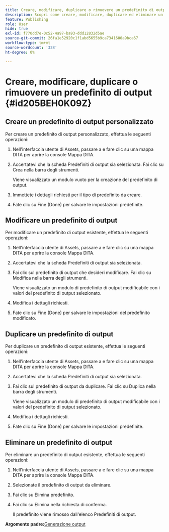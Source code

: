 ```yaml
---
title: Creare, modificare, duplicare o rimuovere un predefinito di output
description: Scopri come creare, modificare, duplicare ed eliminare un predefinito di output personalizzato in AEM Guides.
feature: Publishing
role: User
hide: true
exl-id: f770dd7e-0c52-4a97-ba93-ddd12832d5ae
source-git-commit: 26fa1e52920c1f1abd5655b9ca7341600a9bca67
workflow-type: tm+mt
source-wordcount: '328'
ht-degree: 0%

---
```


# Creare, modificare, duplicare o rimuovere un predefinito di output {#id205BEH0K09Z}

## Creare un predefinito di output personalizzato

Per creare un predefinito di output personalizzato, effettua le seguenti operazioni:

1. Nell&#39;interfaccia utente di Assets, passare a e fare clic su una mappa DITA per aprire la console Mappa DITA.

1. Accertatevi che la scheda Predefiniti di output sia selezionata. Fai clic su Crea nella barra degli strumenti.

   Viene visualizzato un modulo vuoto per la creazione del predefinito di output.

1. Immettete i dettagli richiesti per il tipo di predefinito da creare.

1. Fate clic su Fine (Done) per salvare le impostazioni predefinite.


## Modificare un predefinito di output

Per modificare un predefinito di output esistente, effettua le seguenti operazioni:

1. Nell&#39;interfaccia utente di Assets, passare a e fare clic su una mappa DITA per aprire la console Mappa DITA.

1. Accertatevi che la scheda Predefiniti di output sia selezionata.

1. Fai clic sul predefinito di output che desideri modificare. Fai clic su Modifica nella barra degli strumenti.

   Viene visualizzato un modulo di predefinito di output modificabile con i valori del predefinito di output selezionato.

1. Modifica i dettagli richiesti.

1. Fate clic su Fine (Done) per salvare le impostazioni del predefinito modificato.


## Duplicare un predefinito di output

Per duplicare un predefinito di output esistente, effettua le seguenti operazioni:

1. Nell&#39;interfaccia utente di Assets, passare a e fare clic su una mappa DITA per aprire la console Mappa DITA.

1. Accertatevi che la scheda Predefiniti di output sia selezionata.

1. Fai clic sul predefinito di output da duplicare. Fai clic su Duplica nella barra degli strumenti.

   Viene visualizzato un modulo di predefinito di output modificabile con i valori del predefinito di output selezionato.

1. Modifica i dettagli richiesti.

1. Fate clic su Fine (Done) per salvare le impostazioni predefinite.


## Eliminare un predefinito di output

Per eliminare un predefinito di output esistente, effettua le seguenti operazioni:

1. Nell&#39;interfaccia utente di Assets, passare a e fare clic su una mappa DITA per aprire la console Mappa DITA.

1. Selezionate il predefinito di output da eliminare.

1. Fai clic su Elimina predefinito.

1. Fai clic su Elimina nella richiesta di conferma.

   Il predefinito viene rimosso dall&#39;elenco Predefiniti di output.


**Argomento padre:**&#x200B;[&#x200B; Generazione output](generate-output.md)
